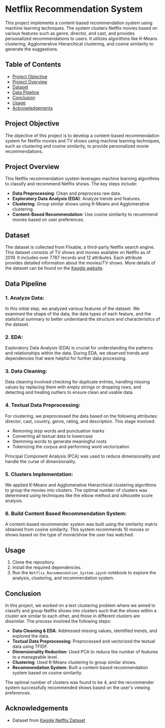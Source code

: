 # Netflix Recommendation System

This project implements a content-based recommendation system using machine learning techniques. The system clusters Netflix movies based on various features such as genre, director, and cast, and provides personalized recommendations to users. It utilizes algorithms like K-Means clustering, Agglomerative Hierarchical clustering, and cosine similarity to generate the suggestions.

## Table of Contents

- [Project Objective](#project-objective)
- [Project Overview](#project-overview)
- [Dataset](#dataset)
- [Data Pipeline](#data-pipeline)
- [Conclusion](#conclusion)
- [Usage](#usage)
- [Acknowledgements](#acknowledgements)

## Project Objective
The objective of this project is to develop a content-based recommendation system for Netflix movies and TV shows using machine learning techniques, such as clustering and cosine similarity, to provide personalized movie recommendations.

## Project Overview

This Netflix recommendation system leverages machine learning algorithms to classify and recommend Netflix shows. The key steps include:
- **Data Preprocessing**: Clean and preprocess raw data.
- **Exploratory Data Analysis (EDA)**: Analyze trends and features.
- **Clustering**: Group similar shows using K-Means and Agglomerative clustering.
- **Content-Based Recommendation**: Use cosine similarity to recommend movies based on user preferences.

## Dataset

The dataset is collected from Flixable, a third-party Netflix search engine. This dataset consists of TV shows and movies available on Netflix as of 2019. It includes over 7787 records and 12 attributes. Each attribute provides detailed information about the movies/TV shows. More details of the dataset can be found on the [Kaggle website](https://www.kaggle.com/datasets/sambhajizambre/netflix-movies-and-tv-shows-clustering?select=netflix_titles.csv).

## Data Pipeline

### 1. Analyze Data:
In this initial step, we analyzed various features of the dataset. We examined the shape of the data, the data types of each feature, and the statistical summary to better understand the structure and characteristics of the dataset.

### 2. EDA:
Exploratory Data Analysis (EDA) is crucial for understanding the patterns and relationships within the data. During EDA, we observed trends and dependencies that were helpful for further data processing.

### 3. Data Cleaning:
Data cleaning involved checking for duplicate entries, handling missing values by replacing them with empty strings or dropping rows, and detecting and treating outliers to ensure clean and usable data.

### 4. Textual Data Preprocessing:
For clustering, we preprocessed the data based on the following attributes: director, cast, country, genre, rating, and description. This stage involved:
- Removing stop words and punctuation marks
- Converting all textual data to lowercase
- Stemming words to generate meaningful roots
- Tokenizing the corpus and performing word vectorization

Principal Component Analysis (PCA) was used to reduce dimensionality and handle the curse of dimensionality.

### 5. Clusters Implementation:
We applied K-Means and Agglomerative Hierarchical clustering algorithms to group the movies into clusters. The optimal number of clusters was determined using techniques like the elbow method and silhouette score analysis.

### 6. Build Content Based Recommendation System:
A content-based recommender system was built using the similarity matrix obtained from cosine similarity. This system recommends 10 movies or shows based on the type of movie/show the user has watched.

## Usage
1. Clone the repository.
2. Install the required dependencies.
3. Run the `Netflix_Recommendation_System.ipynb` notebook to explore the analysis, clustering, and recommendation system.

## Conclusion

In this project, we worked on a text clustering problem where we aimed to classify and group Netflix shows into clusters such that the shows within a cluster are similar to each other, and those in different clusters are dissimilar. The process involved the following steps:

- **Data Cleaning & EDA**: Addressed missing values, identified trends, and explored the data.
- **Textual Data Preprocessing**: Preprocessed and vectorized the textual data using TFIDF.
- **Dimensionality Reduction**: Used PCA to reduce the number of features to a manageable level.
- **Clustering**: Used K-Means clustering to group similar shows.
- **Recommendation System**: Built a content-based recommendation system based on cosine similarity.

The optimal number of clusters was found to be 4, and the recommender system successfully recommended shows based on the user's viewing preferences.

## Acknowledgements
- Dataset from [Kaggle Netflix Dataset](https://www.kaggle.com/datasets/sambhajizambre/netflix-movies-and-tv-shows-clustering)


